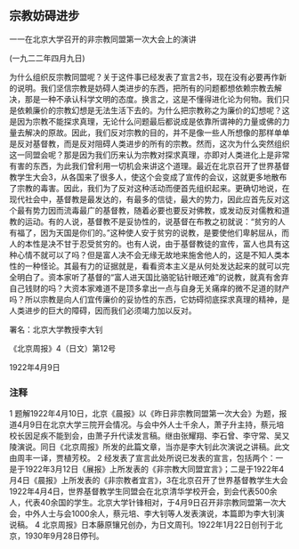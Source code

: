 ## 宗教妨碍进步

一一在北京大学召开的非宗教同盟第一次大会上的演讲

(一九二二年四月九日)

 

为什么组织反宗教同盟呢？关于这件事已经发表了宣言2书，现在没有必要再作新的说明。我们坚信宗教是妨碍人类进步的东西，把所有的问题都想依赖宗教去解决，那是一种不承认科学文明的态度。换言之，这是不懂得进化论为何物。我们只是依赖廉价的宗教幻想是无法生活下去的。为什么把宗教称之为廉价的幻想呢？这是因为宗教不能探求真理，无论什么问题最后都说成是依靠所谓神的力量或佛的力量去解决的原故。因此，我们反对宗教的目的，并不是像一些人所想像的那样单单是反对基督教，而是反对阻碍人类进步的所有的宗教。然而，这次为什么突然组织这一同盟会呢？那是因为我们历来认为宗教对探求真理，亦即对人类进化上是非常有害的东西，为此我们曾利用一切机会来讲这个道理。最近在北京召开了世界基督教学生大会3，从各国来了很多人，使这个会变成了宣传的会议，这就更多地散布了宗教的毒害。因此，我们为了反对这种活动而便首先组织起来。更确切地说，在现代社会中，基督教是最发达的，有最多的信徒，最大的势力，因此应首先反对这个最有势力因而流毒最广的基督教，随着必要也要反对佛教，或发动反对儒教和道教的运动。有的人说，基督教不是妥协性的，说基督在布教之初就说：“贫穷的人有福了，因为天国是你们的。”这种使人安于贫穷的说教，是要使他们卑躬屈从，而人的本性是决不甘于忍受贫穷的。也有人说，由于基督教徒的宣传，富人也具有这种心情不就可以了吗？但是富人决不会无缘无故地来施舍他人的，这是不知人类本性的一种怪论。其最有力的证据就是，看看资本主义是从何处发达起来的就可以完全明白了。资本家听了基督的“富人进天国比骆驼钻针眼还难”的说教，就真有舍弃自己钱财的吗？大资本家难道不是顶多拿出一点与自身无关痛痒的微不足道的财产吗？所以宗教是向人们宜传廉价的妥协性的东西，它妨碍彻底探求真理的精神，是人类进步的巨大的障碍，因而我们必须竭力加以反对。


署名：北京大学教授李大钊

《北京周报》4（日文）第12号

1922年4月9日


### 注释
1 题解1922年4月10日，北京《晨报》以《昨日非宗教同盟第一次大会》为题，报道4月9日在北京大学三院开会情况。与会中外人士千余人，萧子升主持，蔡元培校长因足疾不能到会，由萧子升代读发言稿。继由张耀翔、李石曾、李守常、吴又陵演说。同日《北京周报》所发的此篇文章，当亦是李大钊此次演说之讲稿。此文由周丰一译，贾植芳校。
2 经发表了宣言此处所说已发表的宣言，包括两个：一是于1922年3月12日《展报》上所发表的《非宗教大同盟宜言》；二是于1922年4月4日《晨报》上所发表的《非宗教者宜言》，3在北京召开了世界基督教学生大会1922年4月4日，世界基督教学生同盟会在北京清华学校开会，到会代表500余人，代表40余国的学生。北京大学针锋相对，于4月9日召开非宗教同盟第一次大会，中外人士与会1000余人，蔡元培、李大钊等人发表演说，本篇即为李大钊演说稿。
4 北京周报》日本藤原镶兄创办，为日文周刊。1922年1月22日创刊于北京，1930年9月28日停刊。
